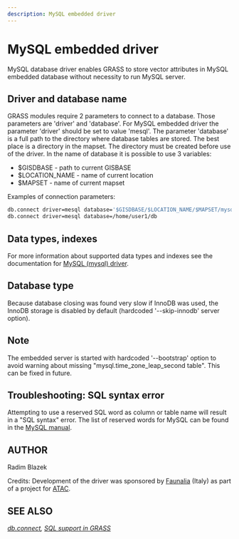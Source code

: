 ```yaml
---
description: MySQL embedded driver
---
```


# MySQL embedded driver

MySQL database driver enables GRASS to store vector attributes in MySQL
embedded database without necessity to run MySQL server.

## Driver and database name

GRASS modules require 2 parameters to connect to a database. Those
parameters are 'driver' and 'database'. For MySQL embedded driver the
parameter 'driver' should be set to value 'mesql'. The parameter
'database' is a full path to the directory where database tables are
stored. The best place is a directory in the mapset. The directory must
be created before use of the driver. In the name of database it is
possible to use 3 variables:

- $GISDBASE - path to current GISBASE
- $LOCATION_NAME - name of current location
- $MAPSET - name of current mapset

Examples of connection parameters:

```sh
db.connect driver=mesql database='$GISDBASE/$LOCATION_NAME/$MAPSET/mysql'
db.connect driver=mesql database=/home/user1/db
```

## Data types, indexes

For more information about supported data types and indexes see the
documentation for [MySQL (mysql) driver](grass-mysql.md).

## Database type

Because database closing was found very slow if InnoDB was used, the
InnoDB storage is disabled by default (hardcoded '--skip-innodb' server
option).

## Note

The embedded server is started with hardcoded '--bootstrap' option to
avoid warning about missing "mysql.time_zone_leap_second table". This
can be fixed in future.

## Troubleshooting: SQL syntax error

Attempting to use a reserved SQL word as column or table name will
result in a "SQL syntax" error. The list of reserved words for MySQL can
be found in the [MySQL
manual](https://dev.mysql.com/doc/refman/8.4/en/keywords.html#keywords-in-current-series).

## AUTHOR

Radim Blazek

Credits: Development of the driver was sponsored by
[Faunalia](https://www.faunalia.it) (Italy) as part of a project for
[ATAC](https://www.atac.roma.it/).

## SEE ALSO

*[db.connect](db.connect.md), [SQL support in GRASS](sql.md)*
